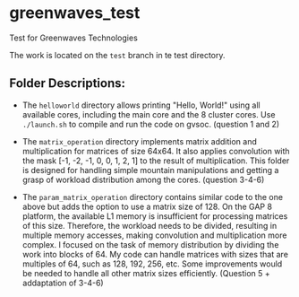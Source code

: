 # greenwaves_test
Test for Greenwaves Technologies

The work is located on the `test` branch in te test directory.


## Folder Descriptions:

- The `helloworld` directory allows printing "Hello, World!" using all available cores, including the main core and the 8 cluster cores. Use `./launch.sh` to compile and run the code on gvsoc. (question 1 and 2)

- The `matrix_operation` directory implements matrix addition and multiplication for matrices of size 64x64. It also applies convolution with the mask [-1, -2, -1, 0, 0, 1, 2, 1] to the result of multiplication. This folder is designed for handling simple mountain manipulations and getting a grasp of workload distribution among the cores. (question 3-4-6)

- The `param_matrix_operation` directory contains similar code to the one above but adds the option to use a matrix size of 128. On the GAP 8 platform, the available L1 memory is insufficient for processing matrices of this size. Therefore, the workload needs to be divided, resulting in multiple memory accesses, making convolution and multiplication more complex. I focused on the task of memory distribution by dividing the work into blocks of 64. My code can handle matrices with sizes that are multiples of 64, such as 128, 192, 256, etc. Some improvements would be needed to handle all other matrix sizes efficiently. (Question 5 + addaptation of 3-4-6)